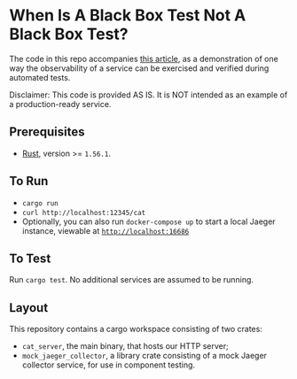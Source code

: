 # When Is A Black Box Test Not A Black Box Test?

The code in this repo accompanies [this article](https://alexchilcott.github.io/posts/black-box-tests/), as a demonstration of one way the observability of a service can be exercised and verified during automated tests.

Disclaimer: This code is provided AS IS. It is NOT intended as an example of a production-ready service.

## Prerequisites

- [Rust](https://www.rust-lang.org/tools/install), version >= `1.56.1`.

## To Run

- `cargo run`
- `curl http://localhost:12345/cat`
- Optionally, you can also run `docker-compose up` to start a local Jaeger instance, viewable at [`http://localhost:16686`](http://localhost:16686)

## To Test

Run `cargo test`. No additional services are assumed to be running.

## Layout

This repository contains a cargo workspace consisting of two crates:

- `cat_server`, the main binary, that hosts our HTTP server;
- `mock_jaeger_collector`, a library crate consisting of a mock Jaeger collector service, for use in component testing.
